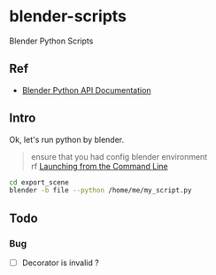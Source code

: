 # blender-scripts

Blender Python Scripts

## Ref

- [Blender Python API Documentation](https://docs.blender.org/api/current/)

## Intro

Ok, let's run python by blender.

> ensure that you had config blender environment  
> rf [Launching from the Command Line](https://docs.blender.org/manual/en/latest/advanced/command_line/launch/index.html)

```sh
cd export_scene
blender -b file --python /home/me/my_script.py
```

## Todo

### Bug

- [ ] Decorator is invalid ?
